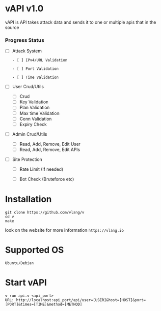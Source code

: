 # vAPI v1.0
vAPI is API takes attack data and sends it to one or multiple apis that in the source

### Progress Status

- [ ] Attack System
      
      - [ ] IPv4/URL Validation

      - [ ] Port Validation

      - [ ] Time Validation
- [ ] User Crud/Utils
     - [ ] Crud
     - [ ] Key Validation
     - [ ] Plan Validation
     - [ ] Max time Validation
     - [ ] Conn Validation
     - [ ] Expiry Check
- [ ] Admin Crud/Utils
     - [ ] Read, Add, Remove, Edit User
     - [ ] Read, Add, Remove, Edit APIs
- [ ] Site Protection
     - [ ] Rate Limit (If needed)
     - [ ] Bot Check (Bruteforce etc)


# Installation
```
git clone https://github.com/vlang/v
cd v
make
```
look on the website for more information ``https://vlang.io``
# Supported OS
```
Ubuntu/Debian
```
# Start vAPI
```
v run api.v <api_port>
URL: http://localhost:api_port/api/user=[USER]&host=[HOST]&port=[PORT]&times=[TIME]&method=[METHOD]
```

